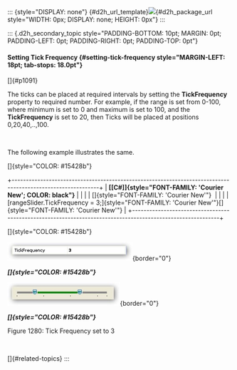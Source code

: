 ::: {style="DISPLAY: none"}
[](ms-xhelp:///?Id=d2h_url_template){#d2h_url_template}![](!package_url!){#d2h_package_url style="WIDTH: 0px; DISPLAY: none; HEIGHT: 0px"}
:::

::: {.d2h_secondary_topic style="PADDING-BOTTOM: 10pt; MARGIN: 0pt; PADDING-LEFT: 0pt; PADDING-RIGHT: 0pt; PADDING-TOP: 0pt"}
#### Setting Tick Frequency {#setting-tick-frequency style="MARGIN-LEFT: 18pt; tab-stops: 18.0pt"}

[]{#p1091} 

The ticks can be placed at required intervals by setting the **TickFrequency** property to required number. For example, if the range is set from 0-100, where minimum is set to 0 and maximum is set to 100, and the **TickFrequency** is set to 20, then Ticks will be placed at positions 0,20,40,..,100.

 

The following example illustrates the same.

[]{style="COLOR: #15428b"} 

+------------------------------------------------------------------------------------------------------------+
| **[\[C#\]]{style="FONT-FAMILY: 'Courier New'; COLOR: black"}**                                             |
|                                                                                                            |
| []{style="FONT-FAMILY: 'Courier New'"}                                                                     |
|                                                                                                            |
| [rangeSlider.TickFrequency = 3;]{style="FONT-FAMILY: 'Courier New'"}[]{style="FONT-FAMILY: 'Courier New'"} |
+------------------------------------------------------------------------------------------------------------+

[]{style="COLOR: #15428b"} 

![](ImagesExt/image76_1258.jpg){border="0"}

***[]{style="COLOR: #15428b"}*** 

![](ImagesExt/image76_1259.jpg){border="0"}

***[]{style="COLOR: #15428b"}*** 

Figure 1280: Tick Frequency set to 3

 

[]{#related-topics}
:::
